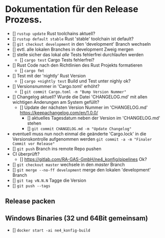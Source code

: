 # Dokumentation für den Release Prozess.

- [] `rustup update` Rust toolchains aktuell?
- [] `rustup default stable` Rust 'stable' toolchain ist default?
- [] `git checkout development` in den 'development' Branch wechseln
- [] evtl. alle lokalen Branches in development Zweig mergen
- [] stelle sicher das lokal *alle* Tests fehlerfrei durchlaufen werden
  - [] `cargo test` Cargo Tests fehlerfrei?
- [] Rust Code nach den Richtlinien des Rust Projekts formatieren
  - [] `cargo fmt`
- [] Test mit der 'nightly' Rust Version
  - [] `cargo +nightly test` Build und Test unter nighly ok?
- [] Versionsnummer in 'Cargo.toml' erhöht?
  - [] `git commit Cargo.toml -m "Bump Version Nummer"`
- [] Changelog aktuell? Wurde die Datei 'CHANGELOG.md' mit allen wichtigen Änderungen am System gefüllt?
  - [] Update der nächsten Version Nummer im 'CHANGELOG.md' https://keepachangelog.com/en/1.0.0/
    - [] aktuelles Tagesdatum neben der Version im 'CHANGELOG.md' stehen
    - [] `git commit CHANGELOG.md -m "Update Changelog"`
- eventuell muss nun noch einmal die geänderte 'Cargo.lock' in die
  Versionskontrolle aufgenommen werden `git commit -a -m "Finaler Commit vor Release"`
- [] `git push` Branch ins remote Repo pushen
- CI überprüft?
  - [] https://gitlab.com/RA-GAS-GmbH/ne4_konfig/pipelines Ok?
- [] `git checkout master` wechsele in den *master* Branch
- [] `git merge --no-ff development` merge den lokalen 'development' Branch
- [] `git tag vN.N.N` Tagge die Version
- [] `git push --tags`

## Release packen
## Windows Binaries (32 und 64Bit gemeinsam)
- [] `docker start -ai ne4_konfig-build`
